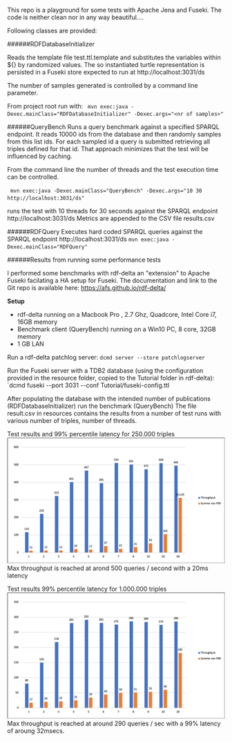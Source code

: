 This repo is a playground for some tests with Apache Jena and Fuseki.
The code is neither clean nor in any way beautiful....

Following classes are provided:

######RDFDatabaseInitializer

Reads the template file test.ttl.template and substitutes the variables within ${} by randomized values.
The so instantiated turtle representation is persisted in a Fuseki store expected to run at http://localhost:3031/ds

The number of samples generated is controlled by a command line parameter.

From project root run with: 
` mvn exec:java -Dexec.mainClass="RDFDatabaseInitializer" -Dexec.args="<nr of samples>"` 

######QueryBench
Runs a query benchmark against a specified SPARQL endpoint.
It reads 10000 ids from the database and then randomly samples from this list ids. For each sampled id a query is submitted retrieving all triples defined for that id.
That approach minimizes that the test will be influenced by caching.

From the command line the number of threads and the test execution time can be controlled.

` mvn exec:java -Dexec.mainClass="QueryBench" -Dexec.args="10 30 http://localhost:3031/ds"` 

runs the test with 10 threads for 30 seconds against the SPARQL endpoint http://localhost:3031/ds
Metrics are appended to the CSV file results.csv

######RDFQuery
Executes hard coded SPARQL queries against the SPARQL endpoint http://localhost:3031/ds
`mvn exec:java -Dexec.mainClass="RDFQuery" `

######Results from running some performance tests

I performed some benchmarks with rdf-delta an "extension" to Apache Fuseki facilating a HA setup for Fuseki.
The documentation and link to the Git repo is available here: https://afs.github.io/rdf-delta/

**Setup**
- rdf-delta running on a Macbook Pro , 2.7 Ghz, Quadcore, Intel Core i7, 16GB memory
- Benchmark client (QueryBench) running on a Win10 PC, 8 core, 32GB memory
- 1 GB LAN

Run a rdf-delta patchlog server:
`dcmd server --store patchlogserver`

Run the Fuseki server with a TDB2 database (using the configuration provided in the resource folder, copied to the Tutorial folder in rdf-delta): `dcmd fuseki --port 3031 --conf Tutorial/fuseki-config.ttl 

After populating the database with the intended number of publications (RDFDatabaseInitializer) run the benchmark (QueryBench)
The file result.csv in resources contains the results from a number of test runs with various number of triples, number of threads.

Test results and 99% percentile latency for 250.000 triples
![Throughput and for 250000 triples](resources/results_250k.png "Throughpt for 250.000 triples")
Max throughput is reached at arond 500 queries / second with a 20ms latency 

Test results 99% percentile latency for 1.000.000 triples
![Throughput and for 1Mio triples](resources/results_1m.png "Throughpt for 1M triples")
Max throughput is reached at around 290 queries / sec with a 99% latency of aroung 32msecs.


